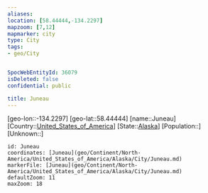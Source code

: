 ```yaml
---
aliases: 
location: [58.44444,-134.2297]
mapzoom: [7,12] 
mapmarker: city 
type: City
tags:
- geo/City


SpocWebEntityId: 36079
isDeleted: false
confidential: public

title: Juneau
---
```

[geo-lon::-134.2297]
[geo-lat::58.44444]
[name::Juneau]
[Country::[United_States_of_America](geo/Continent/North-America/United_States_of_America.md)]
[State::[Alaska](geo/Continent/North-America/United_States_of_America/Alaska.md)]
[Population::]
[Unknown::]


```leaflet
id: Juneau
coordinates: [Juneau](geo/Continent/North-America/United_States_of_America/Alaska/City/Juneau.md)
markerFile: [Juneau](geo/Continent/North-America/United_States_of_America/Alaska/City/Juneau.md)
defaultZoom: 11 
maxZoom: 18
```


